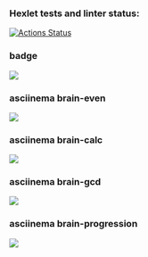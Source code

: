 ### Hexlet tests and linter status:
[![Actions Status](https://github.com/Darya0712/qa-auto-engineer-javascript-project-44/actions/workflows/hexlet-check.yml/badge.svg)](https://github.com/Darya0712/qa-auto-engineer-javascript-project-44/actions)

### badge 
<a href="https://codeclimate.com/github/Darya0712/qa-auto-engineer-javascript-project-44/maintainability"><img src="https://api.codeclimate.com/v1/badges/1c0b88f96cc58ded0708/maintainability" /></a>

### asciinema brain-even
<a href="https://asciinema.org/a/JW2CMMHSF5Qwz1k3ahHyn3FmL" target="_blank"><img src="https://asciinema.org/a/JW2CMMHSF5Qwz1k3ahHyn3FmL.svg" /></a>

### asciinema brain-calc
<a href="https://asciinema.org/a/qBC4z9omTxtcmo9niLQqEkuZu" target="_blank"><img src="https://asciinema.org/a/qBC4z9omTxtcmo9niLQqEkuZu.svg" /></a>


### asciinema brain-gcd
<a href="https://asciinema.org/a/9plZT7QCzniQxoutBU5E7YXmE" target="_blank"><img src="https://asciinema.org/a/9plZT7QCzniQxoutBU5E7YXmE.svg" /></a>

### asciinema brain-progression 
<a href="https://asciinema.org/a/PNkg5eBIcTZG7zQXLZhW5RaCf" target="_blank"><img src="https://asciinema.org/a/PNkg5eBIcTZG7zQXLZhW5RaCf.svg" /></a>